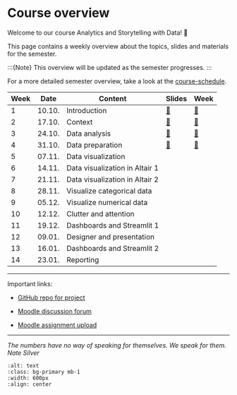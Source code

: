 # Course overview

Welcome to our course Analytics and Storytelling with Data! 👋  

This page contains a weekly overview about the topics, slides and materials for the semester.

:::{Note}
This overview will be updated as the semester progresses.
:::

For a more detailed semester overview, take a look at the [course-schedule](../docs/course-schedule.md). 


|	Week	|	Date	|	Content	|	Slides	|	Week	|	
|	---	|	---	|	---	|	---	|	---	|	
|	1	|	10.10.	|	Introduction	|	[📑](https://drive.google.com/file/d/1-G_vOTJatCvM8buEmm5-iqLF-hrYtF7m/view?usp=sharing)	|	[📁](../weeks/week1.md)	|	
|	2	|	17.10.	|	Context	|	[📑](https://drive.google.com/file/d/1-J_F4l5Dfs2m4M45JWrltaKEYtL-gia2/view?usp=sharing)	|	[📁](../weeks/week2.md)	|	
|	3	|	24.10.	|	Data analysis	|	[📑](https://drive.google.com/file/d/1-JwgQtYxAc506Z3dloT8-omYFygwFISz/view?usp=sharing)	|	[📁](../weeks/week3.md)	|	
|	4	|	31.10.	|	Data preparation	|	[📑](https://drive.google.com/file/d/1-YS7_A9lO8MIistnN4bcTK9JW2K8l8_5/view?usp=sharing)	|	[📁](../weeks/week4.md)	|	
|	5	|	07.11.	|	Data visualization	|		|		|	
|	6	|	14.11.	|	Data visualization in Altair 1	|		|		|	
|	7	|	21.11.	|	Data visualization in Altair 2	|		|		|	
|	8	|	28.11.	|	Visualize categorical data	|		|		|	
|	9	|	05.12.	|	Visualize numerical data	|		|		|	
|	10	|	12.12.	|	Clutter and attention	|		|		|	
|	11	|	19.12.	|	Dashboards and Streamlit 1	|		|		|	
|	12	|	09.01.	|	Designer and presentation	|		|		|	
|	13	|	16.01.	|	Dashboards and Streamlit 2	|		|		|	
|	14	|	23.01.	|	Reporting	|		|		|	
---

Important links:

- [GitHub repo for project](https://github.com/dst-ws22/project)

- [Moodle discussion forum](https://e-learning.hdm-stuttgart.de/moodle/mod/forum/view.php?id=214818)

- [Moodle assignment upload](https://e-learning.hdm-stuttgart.de/moodle/course/view.php?id=4535#section-1)

---


*The numbers have no way of speaking for themselves. 
We speak for them. Nate Silver*


```{image} ../_static/img/course-overview.png
:alt: text
:class: bg-primary mb-1
:width: 600px
:align: center
```
